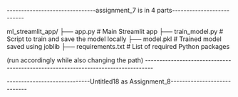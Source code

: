 -------------------------------assignment_7 is in 4 parts--------------------------

ml_streamlit_app/
├── app.py                   # Main Streamlit app
├── train_model.py           # Script to train and save the model locally
├── model.pkl                # Trained model saved using joblib
├── requirements.txt         # List of required Python packages
              
(run accordingly while also changing the path)
-----------------------------*--------------------------*--------------------------


-----------------------------Untitled18 as Assignment_8----------------------------
